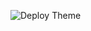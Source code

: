 ![Deploy Theme](https://github.com/nickrttn/portfolio-ghost/workflows/Deploy%20Theme/badge.svg?branch=master)
